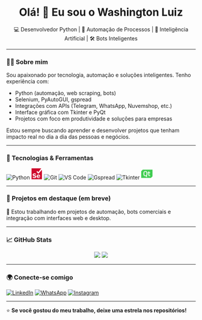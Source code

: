 <h1 align="center">Olá! 👋 Eu sou o Washington Luiz</h1>

<p align="center">
  💻 Desenvolvedor Python | 🤖 Automação de Processos | 🧠 Inteligência Artificial | 🛠️ Bots Inteligentes
</p>

---

### 🧑‍💻 Sobre mim

Sou apaixonado por tecnologia, automação e soluções inteligentes. Tenho experiência com:

- Python (automação, web scraping, bots)
- Selenium, PyAutoGUI, gspread
- Integrações com APIs (Telegram, WhatsApp, Nuvemshop, etc.)
- Interface gráfica com Tkinter e PyQt
- Projetos com foco em produtividade e soluções para empresas

Estou sempre buscando aprender e desenvolver projetos que tenham impacto real no dia a dia das pessoas e negócios.

---

### 🚀 Tecnologias & Ferramentas

<p>
  <img src="https://img.icons8.com/color/48/000000/python--v1.png" alt="Python" title="Python" width="30"/>
  <img src="https://raw.githubusercontent.com/devicons/devicon/master/icons/selenium/selenium-original.svg" alt="Selenium" title="Selenium" width="30"/>
  <img src="https://img.icons8.com/color/48/000000/git.png" alt="Git" title="Git" width="30"/>
  <img src="https://img.icons8.com/color/48/000000/visual-studio-code-2019.png" alt="VS Code" title="VS Code" width="30"/>
  <img src="https://img.icons8.com/color/48/000000/google-sheets.png" alt="Gspread" title="Gspread" width="30"/>
  <img src="https://img.icons8.com/ios-filled/50/000000/module.png" alt="Tkinter" title="Tkinter" width="30"/>
  <img src="https://raw.githubusercontent.com/devicons/devicon/master/icons/qt/qt-original.svg" alt="PyQt" title="PyQt" width="30"/>
</p>

---

### 📌 Projetos em destaque (em breve)

🔧 Estou trabalhando em projetos de automação, bots comerciais e integração com interfaces web e desktop.

---

### 📈 GitHub Stats

<p align="center">
  <img height="180em" src="https://github-readme-stats.vercel.app/api?username=WashingtonLuiz2312&show_icons=true&theme=tokyonight"/>
  <img height="180em" src="https://github-readme-stats.vercel.app/api/top-langs/?username=WashingtonLuiz2312&layout=compact&theme=tokyonight"/>
</p>

---

### 🌍 Conecte-se comigo

[![LinkedIn](https://img.shields.io/badge/-LinkedIn-0A66C2?style=flat&logo=linkedin&logoColor=white)](https://www.linkedin.com/in/seu-usuario-aqui)
[![WhatsApp](https://img.shields.io/badge/-WhatsApp-25D366?style=flat&logo=whatsapp&logoColor=white)](https://wa.me/seunumeroaqui)
[![Instagram](https://img.shields.io/badge/-Instagram-E4405F?style=flat&logo=instagram&logoColor=white)](https://www.instagram.com/seuusuario)

---

⭐ **Se você gostou do meu trabalho, deixe uma estrela nos repositórios!**
